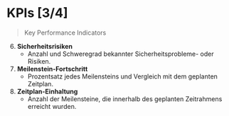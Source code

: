 # <span class="flex justify-between">KPIs [3/4]</span>

> Key Performance Indicators

<div class="mb-6"></div>

6. **Sicherheitsrisiken**
   * Anzahl und Schweregrad bekannter Sicherheitsprobleme- oder Risiken.

7. **Meilenstein-Fortschritt**
   * Prozentsatz jedes Meilensteins und Vergleich mit dem geplanten Zeitplan.

8. **Zeitplan-Einhaltung**
   * Anzahl der Meilensteine, die innerhalb des geplanten Zeitrahmens erreicht wurden.

<style scoped>
    p {
        margin-top: 0;
        margin-bottom: 0;
    }
</style>

<!--
# KPIs [3/4]

> Key Performance Indicators

6. **Sicherheitsrisiken in Versionen** (Sicherheitsprobleme)
   * Anzahl und Schweregrad bekannter Sicherheitsprobleme oder Risiken.

7. **Meilenstein-Fortschritt**
   * Prozentsatz der Erreichung jedes Meilensteins und Vergleich mit dem geplanten Zeitplan.

8. **Zeitplan-Einhaltung**
   * Anzahl der Meilensteine, die innerhalb des geplanten Zeitrahmens erreicht wurden.
-->
